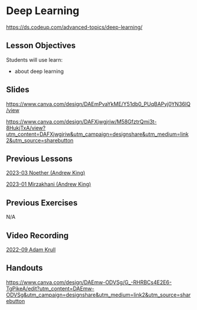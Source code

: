 # Deep Learning
https://ds.codeup.com/advanced-topics/deep-learning/

## Lesson Objectives
Students will use learn: 
- about deep learning

## Slides
https://www.canva.com/design/DAEmPvaYkME/Y51db0_PUqBAPyj0YN36lQ/view

https://www.canva.com/design/DAFXjwgjriw/M58GfztrQmi3t-8HukjTxA/view?utm_content=DAFXjwgjriw&utm_campaign=designshare&utm_medium=link2&utm_source=sharebutton


## Previous Lessons
[2023-03 Noether (Andrew King)](https://github.com/CodeupClassroom/noether-advanced-topics/blob/main/deep_learning_lesson.ipynb)


[2023-01 Mirzakhani (Andrew King)](https://github.com/CodeupClassroom/mirzakhani-advanced-topics/blob/main/deep_learning_lesson.ipynb)



## Previous Exercises
N/A


## Video Recording
[2022-09 Adam Krull](https://www.youtube.com/watch?v=syri9w-j1SU)

## Handouts
https://www.canva.com/design/DAEmw-ODVSg/G_-RHRBCs4E2E6-TgPikeA/edit?utm_content=DAEmw-ODVSg&utm_campaign=designshare&utm_medium=link2&utm_source=sharebutton
